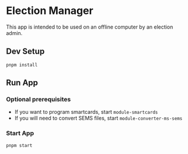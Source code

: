 # Election Manager

This app is intended to be used on an offline computer by an election admin.

## Dev Setup

    pnpm install

## Run App

### Optional prerequisites

- If you want to program smartcards, start `module-smartcards`
- If you will need to convert SEMS files, start `module-converter-ms-sems`

### Start App

    pnpm start
